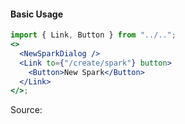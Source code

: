 #### Basic Usage

```jsx
import { Link, Button } from "../..";
<>
  <NewSparkDialog />
  <Link to={"/create/spark"} button>
    <Button>New Spark</Button>
  </Link>
</>;
```

Source:

```js { "file": "./NewSparkDialog.js" }
```
